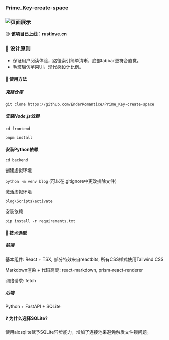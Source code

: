 ### Prime_Key-create-space



### ![页面展示](https://github.com/EnderRomantice/Prime_Key-create-space)

😉 **该项目已上线：rustlove.cn**

### 🎨 设计原则 

- 保证用户阅读体验，路径索引简单清晰，底部tabbar更符合直觉。
- 毛玻璃仿苹果UI，现代感设计比例。 

#### 📕 使用方法

##### 克隆仓库
`git clone https://github.com/EnderRomantice/Prime_Key-create-space`

##### 安装Node.js依赖
`cd frontend`

`pnpm install`

#### 安装Python依赖

`cd backend`

创建虚拟环境

`python -m venv blog` (可以在.gitignore中更改排除文件)

激活虚拟环境

`blog\Scripts\activate`

安装依赖

`pip install -r requirements.txt`


#### 🔧 技术选型

##### 前端

基本组件: React + TSX, 部分特效来自reactbits, 所有CSS样式使用Tailwind CSS

Markdown渲染 + 代码高亮: react-markdown, prism-react-renderer

网络请求: fetch

##### 后端

Python + FastAPI + SQLite

#### ❓ 为什么选择SQLite?

使用aiosqlite赋予SQLite异步能力，增加了连接池来避免触发文件锁问题。

